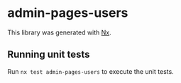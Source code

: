 # admin-pages-users

This library was generated with [Nx](https://nx.dev).

## Running unit tests

Run `nx test admin-pages-users` to execute the unit tests.
